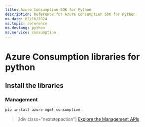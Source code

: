 ```yaml
---
title: Azure Consumption SDK for Python
description: Reference for Azure Consumption SDK for Python
ms.date: 05/16/2024
ms.topic: reference
ms.devlang: python
ms.service: consumption
---
```

# Azure Consumption libraries for python

## Install the libraries


### Management

```bash
pip install azure-mgmt-consumption
```
> [!div class="nextstepaction"]
> [Explore the Management APIs](/python/api/azure-mgmt-consumption)
